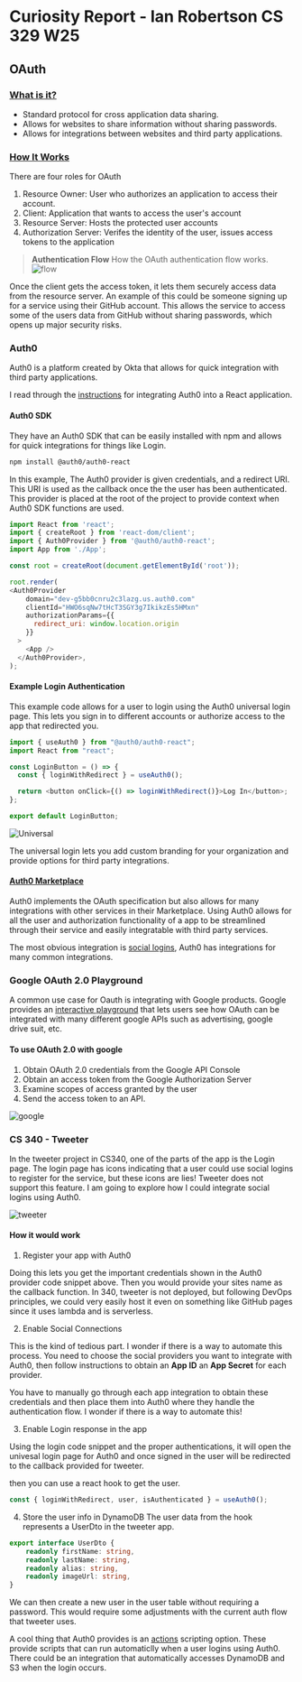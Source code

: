 # Curiosity Report - Ian Robertson CS 329 W25

## OAuth

### [What is it?](https://en.wikipedia.org/wiki/OAuth)
- Standard protocol for cross application data sharing.
- Allows for websites to share information without sharing passwords. 
- Allows for integrations between websites and third party applications. 

### [How It Works](https://www.digitalocean.com/community/tutorials/an-introduction-to-oauth-2)

There are four roles for OAuth
1. Resource Owner: User who authorizes an application to access their account. 
2. Client: Application that wants to access the user's account
3. Resource Server: Hosts the protected user accounts
4. Authorization Server: Verifes the identity of the user, issues access tokens to the application

> **Authentication Flow** How the OAuth authentication flow works. 
![flow](public/abstract_flow.png)

Once the client gets the access token, it lets them securely access data from the resource server. An example of this could be someone signing up for a service using their GitHub account. This allows the service to access some of the users data from GitHub without sharing passwords, which opens up major security risks. 


### Auth0
Auth0 is a platform created by Okta that allows for quick integration with third party applications. 

I read through the [instructions](https://auth0.com/docs/quickstart/spa/react/interactive) for integrating Auth0 into a React application. 

#### Auth0 SDK
They have an Auth0 SDK that can be easily installed with npm and allows for quick integrations for things like Login. 

```bash
npm install @auth0/auth0-react
```

In this example, The Auth0 provider is given credentials, and a redirect URI. This URI is used as the callback once the the user has been authenticated. This provider is placed at the root of the project to provide context when Auth0 SDK functions are used. 

```javascript
import React from 'react';
import { createRoot } from 'react-dom/client';
import { Auth0Provider } from '@auth0/auth0-react';
import App from './App';

const root = createRoot(document.getElementById('root'));

root.render(
<Auth0Provider
    domain="dev-g5bb0cnru2c3lazg.us.auth0.com"
    clientId="HWO6sqNw7tHcT3SGY3g7IkikzEs5HMxn"
    authorizationParams={{
      redirect_uri: window.location.origin
    }}
  >
    <App />
  </Auth0Provider>,
);
```

#### Example Login Authentication
This example code allows for a user to login using the Auth0 universal login page. This lets you sign in to different accounts or authorize access to the app that redirected you. 
```javascript
import { useAuth0 } from "@auth0/auth0-react";
import React from "react";

const LoginButton = () => {
  const { loginWithRedirect } = useAuth0();

  return <button onClick={() => loginWithRedirect()}>Log In</button>;
};

export default LoginButton;
```

![Universal](public/universal-login.png)

The universal login lets you add custom branding for your organization and provide options for third party integrations. 

#### [Auth0 Marketplace](https://marketplace.auth0.com/)
Auth0 implements the OAuth specification but also allows for many integrations with other services in their Marketplace. Using Auth0 allows for all the user and authorization functionality of a app to be streamlined through their service and easily integratable with third party services. 

The most obvious integration is [social logins](https://marketplace.auth0.com/categories/social-login), Auth0 has integrations for many common integrations.

### Google OAuth 2.0 Playground
A common use case for Oauth is integrating with Google products. Google provides an [interactive playground](https://developers.google.com/oauthplayground/) that lets users see how OAuth can be integrated with many different google APIs such as advertising, google drive suit, etc. 

#### To use OAuth 2.0 with google
1. Obtain OAuth 2.0 credentials from the Google API Console
2. Obtain an access token from the Google Authorization Server
3. Examine scopes of access granted by the user
4. Send the access token to an API.

![google](public/google%20.png)

### CS 340 - Tweeter
In the tweeter project in CS340, one of the parts of the app is the Login page. The login page has icons indicating that a user could use social logins to register for the service, but these icons are lies! Tweeter does not support this feature. I am going to explore how I could integrate social logins using Auth0. 

![tweeter](public/tweeter.png)

#### How it would work
1. Register your app with Auth0

Doing this lets you get the important credentials shown in the Auth0 provider code snippet above. Then you would provide your sites name as the callback function. In 340, tweeter is not deployed, but following DevOps principles, we could very easily host it even on something like GitHub pages since it uses lambda and is serverless. 

2. Enable Social Connections

This is the kind of tedious part. I wonder if there is a way to automate this process. You need to choose the social providers you want to integrate with Auth0, then follow instructions to obtain an **App ID** an **App Secret** for each provider. 

You have to manually go through each app integration to obtain these credentials and then place them into Auth0 where they handle the authentication flow. I wonder if there is a way to automate this!

3. Enable Login response in the app

Using the login code snippet and the proper authentications, it will open the univesal login page for Auth0 and once signed in the user will be redirected to the callback provided for tweeter. 

then you can use a react hook to get the user. 

```javascript
const { loginWithRedirect, user, isAuthenticated } = useAuth0();
```

4. Store the user info in DynamoDB
The user data from the hook represents a UserDto in the tweeter app. 

``` typescript
export interface UserDto {
    readonly firstName: string, 
    readonly lastName: string,
    readonly alias: string,
    readonly imageUrl: string,
}
```

We can then create a new user in the user table without requiring a password. This would require some adjustments with the current auth flow that tweeter uses. 

A cool thing that Auth0 provides is an [actions](https://auth0.com/docs/customize/actions) scripting option. These provide scripts that can run automaticlly when a user logins using Auth0. There could be an integration that automatically accesses DynamoDB and S3 when the login occurs. 
